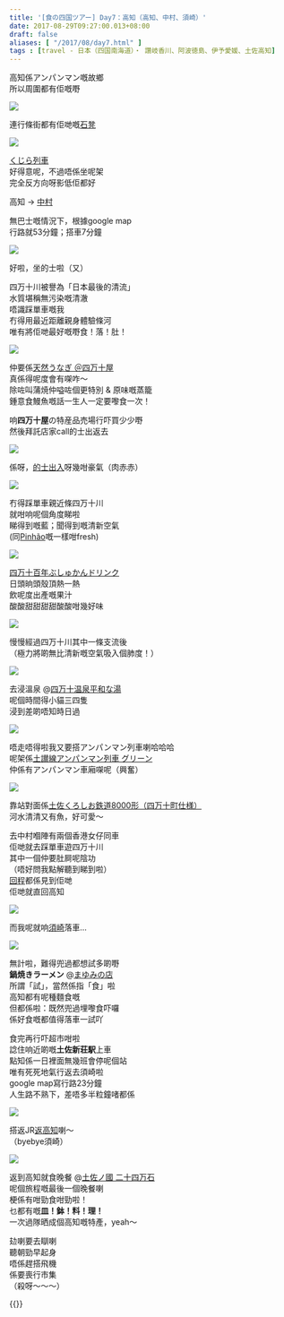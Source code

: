 ```yaml
---
title: '[食の四国ツアー] Day7：高知（高知、中村、須崎）'
date: 2017-08-29T09:27:00.013+08:00
draft: false
aliases: [ "/2017/08/day7.html" ]
tags : [travel - 日本（四国南海道）・ 讚岐香川、阿波徳島、伊予愛媛、土佐高知]
---
```


高知係アンパンマン嘅故鄉  
所以周圍都有佢嘅嘢  

![](/images/shikoku7a.jpg)

連行條街都有佢哋嘅[石凳](https://hidie.net/shikoku7a/)  

![](/images/shikoku7c.jpg)

[くじら列車](https://hidie.net/shikoku7c/)  
好得意呢，不過唔係坐呢架  
完全反方向呀影低佢都好  
  
高知 → [中村](https://hidie.net/shikoku7e/)  
  
無巴士嘅情況下，根據google map  
行路就53分鐘；搭車7分鐘  

![](/images/shikoku7e3.jpg)

好啦，坐的士啦（又）  
  
四万十川被譽為「日本最後的清流」  
水質堪稱無污染嘅清澈  
唔識踩單車嘅我  
冇得用最近距離親身體驗條河  
唯有將佢哋最好嘅嘢食！落！肚！  

![](/images/shikoku7f.jpg)

仲要係[天然うなぎ ＠四万十屋](https://hidie.net/shikoku7f/)  
真係得呢度會有㗎咋～  
除咗叫蒲焼仲嗌咗個更特別 & 原味嘅蒸籠  
鍾意食鰻魚嘅話一生人一定要嚟食一次！  
  
响**四万十屋**の特産品売場行吓買少少嘢  
然後拜託店家call的士出返去  

![](/images/shikoku7g1.jpg)

係呀，[的士出入](https://hidie.net/shikoku7g/)呀幾咁豪氣（肉赤赤）  

![](/images/shikoku7g.jpg)

冇得踩單車親近條四万十川  
就咁响呢個角度睇啦  
睇得到嘅藍；聞得到嘅清新空氣  
(同[Pinhão](https://hidie.net/portugal8a/)嘅一樣咁fresh)  

![](/images/shikoku7h.jpg)

[四万十百年ぶしゅかんドリンク](https://hidie.net/shikoku7h/)  
日頭晌頭殼頂熱一熱  
飲呢度出產嘅果汁  
酸酸甜甜甜甜酸酸咁幾好味

![](/images/shikoku7i3.jpg)

慢慢經過四万十川其中一條支流後  
（極力將啲無比清新嘅空氣吸入個肺度！）

![](/images/shikoku7i.jpg)

去浸溫泉 @[四万十温泉平和な湯](https://hidie.net/shikoku7i/)  
呢個時間得小貓三四隻  
浸到差啲唔知時日過

![](/images/shikoku7k.jpg)

唔走唔得啦我又要搭アンパンマン列車喇哈哈哈  
呢架係[土讃線アンパンマン列車 グリーン](https://hidie.net/shikoku7k/)  
仲係有アンパンマン車廂㗎呢（興奮）

![](/images/shikoku7j.jpg)

靠站對面係[土佐くろしお鉄道8000形（四万十町仕様）](https://hidie.net/shikoku7j/)  
河水清清又有魚，好可愛～  
  
去中村嗰陣有兩個香港女仔同車  
佢哋就去踩單車遊四万十川  
其中一個仲要肚屙呢陰功  
（唔好問我點解聽到睇到啦）  
[回程](https://hidie.net/shikoku7l/)都係見到佢哋  
佢哋就直回高知

![](/images/shikoku7m.jpg)

而我呢就响[須崎](https://hidie.net/shikoku7m/)落車...

![](/images/shikoku7n.jpg)

無計啦，難得兜過都想試多啲嘢  
**鍋焼きラーメン** @[まゆみの店](https://hidie.net/shikoku7n/)  
所謂「試」，當然係指「食」啦  
高知都有呢種麵食嘅  
但都係啦：既然兜過埋嚟食吓囉  
係好食嘅都值得落車一試吖  
  
食完再行吓超市咁啦  
諗住响近啲嘅**土佐新荘駅**上車  
點知係一日裡面無幾班會停呢個站  
唯有死死地氣行返去須崎啦  
google map寫行路23分鐘  
人生路不熟下，差唔多半粒鐘啫都係

![](/images/shikoku7o4.jpg)

搭返JR[返高知](https://hidie.net/shikoku7o/)喇～  
（byebye須崎）  

![](/images/shikoku7p.jpg)

返到高知就食晚餐 @[土佐ノ國 二十四万石](https://hidie.net/shikoku7p/)  
呢個旅程嘅最後一個晚餐喇  
梗係有咁勁食咁勁啦！  
乜都有嘅**皿！鉢！料！理！**  
一次過隊晒成個高知嘅特產，yeah～  
  
  
攰喇要去瞓喇  
聽朝勁早起身  
唔係趕搭飛機  
係要喪行市集  
（殺呀～～～）  
  
{{<shikoku>}}
